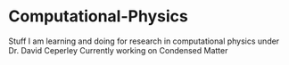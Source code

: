 # Computational-Physics
Stuff I am learning and doing for research in computational physics under Dr. David Ceperley
Currently working on Condensed Matter
